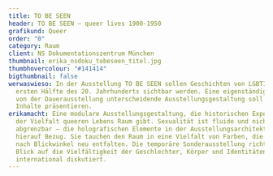 ```yaml
---
title: TO BE SEEN
header: TO BE SEEN – queer lives 1900-1950
grafikund: Queer
order: "0"
category: Raum
client: NS Dokumentationszentrum München
thumbnail: erika_nsdoku_tobeseen_titel.jpg
thumbhovercolour: "#141414"
bigthumbnail: false
werwaswieso: In der Ausstellung TO BE SEEN sollen Geschichten von LGBTIQ* in der
  ersten Hälfte des 20. Jahrhunderts sichtbar werden. Eine eigenständige, sich
  von der Dauerausstellung unterscheidende Ausstellungsgestaltung soll die
  Inhalte präsentieren.
erikamacht: Eine modulare Ausstellungsgestaltung, die historischen Exponaten und
  der Vielfalt queeren Lebens Raum gibt. Sexualität ist fluide und nicht
  abgrenzbar – die holografischen Elemente in der Ausstellungsarchitektur nehmen
  hierauf Bezug. Sie tauchen den Raum in eine Vielfalt von Farben, die sich je
  nach Blickwinkel neu entfalten. Die temporäre Sonderausstellung richtet den
  Blick auf die Vielfältigkeit der Geschlechter, Körper und Identitäten und wird
  international diskutiert.
---
```

